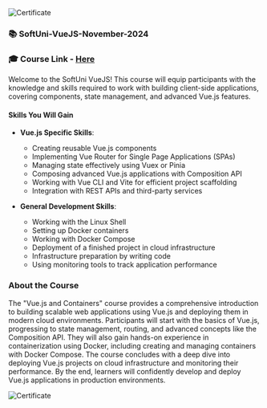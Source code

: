 <img src="https://i.imgur.com/D5x8RN1.png" alt="Certificate"/>
 
### 📚 SoftUni-VueJS-November-2024
 
### 🎓 Course Link - [Here](https://softuni.bg/trainings/4808/vuejs-november-2024)

Welcome to the SoftUni VueJS! This course will equip participants with the knowledge and skills required to work with building client-side applications, covering components, state management, and advanced Vue.js features.
 
#### Skills You Will Gain

- **Vue.js Specific Skills**:
  - Creating reusable Vue.js components
  - Implementing Vue Router for Single Page Applications (SPAs)
  - Managing state effectively using Vuex or Pinia
  - Composing advanced Vue.js applications with Composition API
  - Working with Vue CLI and Vite for efficient project scaffolding
  - Integration with REST APIs and third-party services

- **General Development Skills**:
  - Working with the Linux Shell
  - Setting up Docker containers
  - Working with Docker Compose
  - Deployment of a finished project in cloud infrastructure
  - Infrastructure preparation by writing code
  - Using monitoring tools to track application performance

### About the Course

The "Vue.js and Containers" course provides a comprehensive introduction to building scalable web applications using Vue.js and deploying them in modern cloud environments. Participants will start with the basics of Vue.js, progressing to state management, routing, and advanced concepts like the Composition API. They will also gain hands-on experience in containerization using Docker, including creating and managing containers with Docker Compose. The course concludes with a deep dive into deploying Vue.js projects on cloud infrastructure and monitoring their performance. By the end, learners will confidently develop and deploy Vue.js applications in production environments.


<img src="https://i.imgur.com/D5x8RN1.png" alt="Certificate"/>
